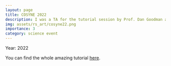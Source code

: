 ```yaml
---
layout: page
title: COSYNE 2022
description: I was a TA for the tutorial session by Prof. Dan Goodman at the Cosyne 2022 in Lisbon.
img: assets/rs_art/cosyne22.png
importance: 3
category: science event
---
```


Year: 2022

You can find the whole amazing tutorial [here](https://neural-reckoning.github.io/cosyne-tutorial-2022/).
